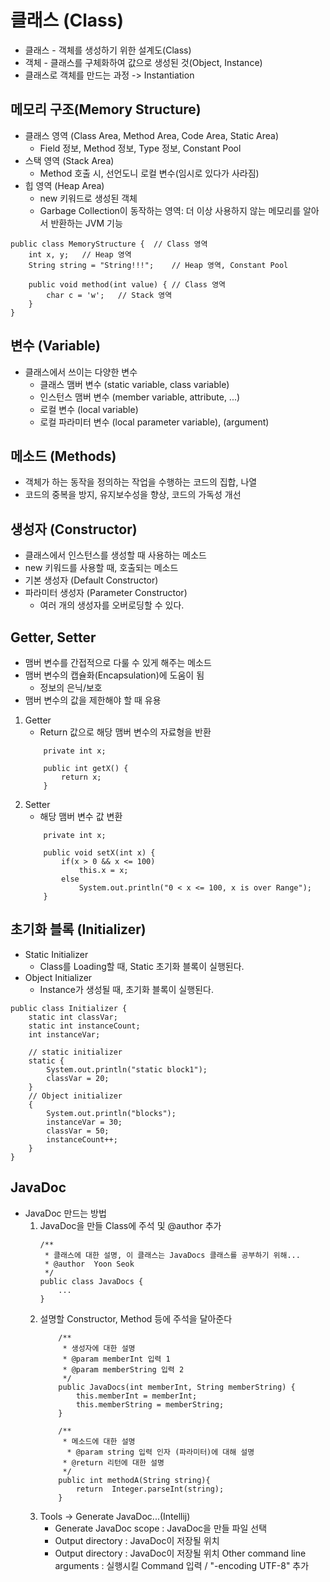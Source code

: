 # 클래스 (Class)
* 클래스 - 객체를 생성하기 위한 설계도(Class)
* 객체 - 클래스를 구체화하여 값으로 생성된 것(Object, Instance)
* 클래스로 객체를 만드는 과정 -> Instantiation

## 메모리 구조(Memory Structure)
* 클래스 영역 (Class Area, Method Area, Code Area, Static Area)
	* Field 정보, Method 정보, Type 정보, Constant Pool
* 스택 영역 (Stack Area)
    * Method 호출 시, 선언도니 로컬 변수(임시로 있다가 사라짐)
* 힙 영역 (Heap Area)
    * new 키워드로 생성된 객체
    * Garbage Collection이 동작하는 영역: 더 이상 사용하지 않는 메모리를 알아서 반환하는 JVM 기능
    
```
public class MemoryStructure {  // Class 영역
    int x, y;   // Heap 영역
    String string = "String!!!";    // Heap 영역, Constant Pool

    public void method(int value) { // Class 영역
        char c = 'w';   // Stack 영역
    }
}
```

## 변수 (Variable)
* 클래스에서 쓰이는 다양한 변수
    * 클래스 맴버 변수 (static variable, class variable)
    * 인스턴스 맴버 변수 (member variable, attribute, ...)
    * 로컬 변수 (local variable)
    * 로컬 파라미터 변수 (local parameter variable), (argument)


## 메소드 (Methods)
* 객체가 하는 동작을 정의하는 작업을 수행하는 코드의 집합, 나열
* 코드의 중복을 방지, 유지보수성을 향상, 코드의 가독성 개선


## 생성자 (Constructor)
* 클래스에서 인스턴스를 생성할 때 사용하는 메소드
* new 키워드를 사용할 때, 호출되는 메소드
* 기본 생성자 (Default Constructor)
* 파라미터 생성자 (Parameter Constructor)
    * 여러 개의 생성자를 오버로딩할 수 있다.

## Getter, Setter
 * 맴버 변수를 간접적으로 다룰 수 있게 해주는 메소드
 * 맴버 변수의 캡슐화(Encapsulation)에 도움이 됨
    * 정보의 은닉/보호
 * 맴버 변수의 값을 제한해야 할 때 유용
 1. Getter
    * Return 값으로 해당 맴버 변수의 자료형을 반환
    ```$xslt
        private int x;
    
        public int getX() {
            return x;
        }
    ```
 2. Setter
    * 해당 맴버 변수 값 변환
    ```$xslt
        private int x;
    
        public void setX(int x) {
            if(x > 0 && x <= 100)
                this.x = x;
            else
                System.out.println("0 < x <= 100, x is over Range");
        }
    ```

## 초기화 블록 (Initializer)
* Static Initializer
    * Class를 Loading할 때, Static 초기화 블록이 실행된다.
* Object Initializer
    * Instance가 생성될 때, 초기화 블록이 실행된다.
```
public class Initializer {
    static int classVar;
    static int instanceCount;
    int instanceVar;

    // static initializer
    static {
        System.out.println("static block1");
        classVar = 20;
    }
    // Object initializer
    {
        System.out.println("blocks");
        instanceVar = 30;
        classVar = 50;
        instanceCount++;
    }
}
```

## JavaDoc
* JavaDoc 만드는 방법
    1. JavaDoc을 만들 Class에 주석 및 @author 추가
        ```
        /**
         * 클래스에 대한 설명, 이 클래스는 JavaDocs 클래스를 공부하기 위해...
         * @author  Yoon Seok
         */
        public class JavaDocs {
            ...
        }
        ```
    2. 설명할 Constructor, Method 등에 주석을 달아준다 
        ```$xslt
            /**
             * 생성자에 대한 설명
             * @param memberInt 입력 1
             * @param memberString 입력 2
             */
            public JavaDocs(int memberInt, String memberString) {
                this.memberInt = memberInt;
                this.memberString = memberString;
            }
        
            /**
             * 메소드에 대한 설명
              * @param string 입력 인자 (파라미터)에 대해 설명
             * @return 리턴에 대한 설명
             */
            public int methodA(String string){
                return  Integer.parseInt(string);
            }      
        ``` 
    3. Tools -> Generate JavaDoc...(Intellij)
        * Generate JavaDoc scope : JavaDoc을 만들 파일 선택
        * Output directory : JavaDoc이 저장될 위치
        * Output directory : JavaDoc이 저장될 위치
          Other command line arguments : 실행시킬 Command 입력 / "-encoding UTF-8" 추가

